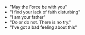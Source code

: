 * "May the Force be with you"
* "I find your lack of faith disturbing"
* "I am your father"
* "Do or do not. There is no try."
* "I've got a bad feeling about this"
